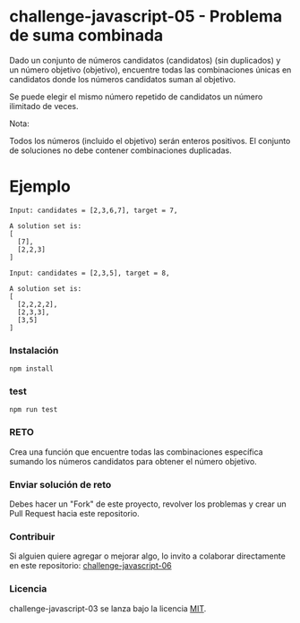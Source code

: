 # challenge-javascript-05 - Problema de suma combinada

Dado un conjunto de números candidatos (candidatos) (sin duplicados) y un número objetivo (objetivo), encuentre todas las combinaciones únicas en candidatos donde los números candidatos suman al objetivo.

Se puede elegir el mismo número repetido de candidatos un número ilimitado de veces.

Nota:

Todos los números (incluido el objetivo) serán enteros positivos.
El conjunto de soluciones no debe contener combinaciones duplicadas.

# Ejemplo
```
Input: candidates = [2,3,6,7], target = 7,

A solution set is:
[
  [7],
  [2,2,3]
]
```
```
Input: candidates = [2,3,5], target = 8,

A solution set is:
[
  [2,2,2,2],
  [2,3,3],
  [3,5]
]
```


### Instalación
```
npm install
```

### test
```
npm run test
```

### RETO

Crea una función que encuentre todas las combinaciones específica sumando los números candidatos para obtener el número objetivo.

### Enviar solución de reto
Debes hacer un "Fork" de este proyecto, revolver los problemas y crear un Pull Request hacia este repositorio.

### Contribuir
Si alguien quiere agregar o mejorar algo, lo invito a colaborar directamente en este repositorio: [challenge-javascript-06](https://github.com/platzimaster/challenge-javascript-06/)

### Licencia
challenge-javascript-03 se lanza bajo la licencia [MIT](https://opensource.org/licenses/MIT).